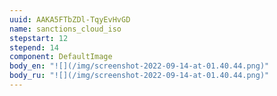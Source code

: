 ```yaml
---
uuid: AAKA5FTbZDl-TqyEvHvGD
name: sanctions_cloud_iso
stepstart: 12
stepend: 14
component: DefaultImage
body_en: "![](/img/screenshot-2022-09-14-at-01.40.44.png)"
body_ru: "![](/img/screenshot-2022-09-14-at-01.40.44.png)"
---
```

